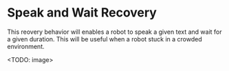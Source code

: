 # Speak and Wait Recovery

This reovery behavior will enables a robot to speak a given text and wait for a given duration.
This will be useful when a robot stuck in a crowded environment.

<TODO: image>
